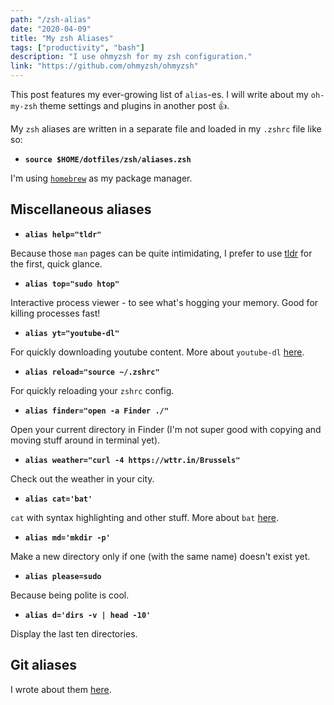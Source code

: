 ```yaml
---
path: "/zsh-alias"
date: "2020-04-09"
title: "My zsh Aliases"
tags: ["productivity", "bash"]
description: "I use ohmyzsh for my zsh configuration."
link: "https://github.com/ohmyzsh/ohmyzsh"
---
```


This post features my ever-growing list of `alias`-es. I will write about my `oh-my-zsh` theme settings and plugins in another post 👍.

My `zsh` aliases are written in a separate file and loaded in my `.zshrc` file like so:

- **`source $HOME/dotfiles/zsh/aliases.zsh`**

I'm using [`homebrew`](https://brew.sh/) as my package manager.

## Miscellaneous aliases

- **`alias help="tldr"`**

Because those `man` pages can be quite intimidating, I prefer to use [tldr](https://tldr.sh/) for the first, quick glance.

- **`alias top="sudo htop"`**

Interactive process viewer - to see what's hogging your memory. Good for killing processes fast!

- **`alias yt="youtube-dl"`**

For quickly downloading youtube content. More about `youtube-dl` [here](https://github.com/ytdl-org/youtube-dl).

- **`alias reload="source ~/.zshrc"`**

For quickly reloading your `zshrc` config.

- **`alias finder="open -a Finder ./"`**

Open your current directory in Finder (I'm not super good with copying and moving stuff around in terminal yet).

- **`alias weather="curl -4 https://wttr.in/Brussels"`**

Check out the weather in your city.

- **`alias cat='bat'`**

`cat` with syntax highlighting and other stuff. More about `bat` [here](https://github.com/sharkdp/bat).

- **`alias md='mkdir -p'`**

Make a new directory only if one (with the same name) doesn't exist yet.

- **`alias please=sudo`**

Because being polite is cool.

- **`alias d='dirs -v | head -10'`**

Display the last ten directories.

## Git aliases

I wrote about them [here](https://includejs.dev/smashing-git).
